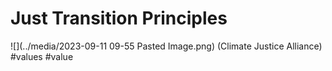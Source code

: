 # Just Transition Principles

![](../media/2023-09-11 09-55 Pasted Image.png)
(Climate Justice Alliance)
#values #value